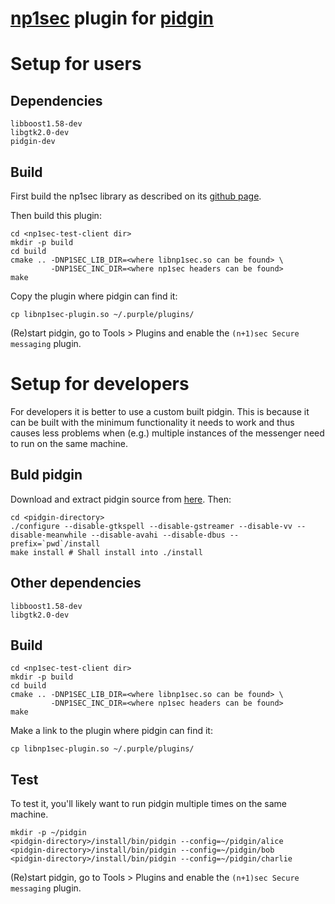 [np1sec](https://github.com/equalitie/np1sec) plugin for [pidgin](https://www.pidgin.im/)
==================================================

# Setup for users

## Dependencies
```
libboost1.58-dev
libgtk2.0-dev
pidgin-dev
```

## Build

First build the np1sec library as described on its [github page](https://github.com/equalitie/np1sec).

Then build this plugin:

```
cd <np1sec-test-client dir>
mkdir -p build
cd build
cmake .. -DNP1SEC_LIB_DIR=<where libnp1sec.so can be found> \
         -DNP1SEC_INC_DIR=<where np1sec headers can be found>
make
```

Copy the plugin where pidgin can find it:
```
cp libnp1sec-plugin.so ~/.purple/plugins/
```

(Re)start pidgin, go to Tools > Plugins and enable the `(n+1)sec Secure messaging` plugin.

# Setup for developers

For developers it is better to use a custom built pidgin. This is because
it can be built with the minimum functionality it needs to work and
thus causes less problems when (e.g.) multiple instances of the messenger
need to run on the same machine.

## Buld pidgin

Download and extract pidgin source from [here](https://www.pidgin.im/download/source/).
Then:

```
cd <pidgin-directory>
./configure --disable-gtkspell --disable-gstreamer --disable-vv --disable-meanwhile --disable-avahi --disable-dbus --prefix=`pwd`/install
make install # Shall install into ./install
```

## Other dependencies
```
libboost1.58-dev
libgtk2.0-dev
```

## Build
```
cd <np1sec-test-client dir>
mkdir -p build
cd build
cmake .. -DNP1SEC_LIB_DIR=<where libnp1sec.so can be found> \
         -DNP1SEC_INC_DIR=<where np1sec headers can be found>
make
```

Make a link to the plugin where pidgin can find it:
```
cp libnp1sec-plugin.so ~/.purple/plugins/
```

## Test
To test it, you'll likely want to run pidgin multiple times on the
same machine.

```
mkdir -p ~/pidgin
<pidgin-directory>/install/bin/pidgin --config=~/pidgin/alice
<pidgin-directory>/install/bin/pidgin --config=~/pidgin/bob
<pidgin-directory>/install/bin/pidgin --config=~/pidgin/charlie
```

(Re)start pidgin, go to Tools > Plugins and enable the `(n+1)sec Secure messaging` plugin.
